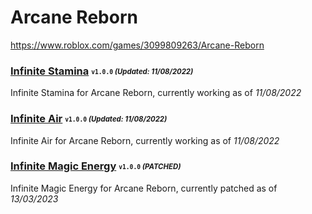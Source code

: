 # Arcane Reborn
https://www.roblox.com/games/3099809263/Arcane-Reborn

### [Infinite Stamina](/Scripts/infinitestamina.lua) <sub><sup>`v1.0.0` *(Updated: 11/08/2022)*</sup></sub>
Infinite Stamina for Arcane Reborn, currently working as of *11/08/2022*

### [Infinite Air](/Scripts/infiniteair.lua) <sub><sup>`v1.0.0` *(Updated: 11/08/2022)*</sup></sub>
Infinite Air for Arcane Reborn, currently working as of *11/08/2022*

### [Infinite Magic Energy](/Scripts/infinitemagicenergy.lua) <sub><sup>`v1.0.0` *(PATCHED)*</sup></sub>
Infinite Magic Energy for Arcane Reborn, currently patched as of *13/03/2023*
